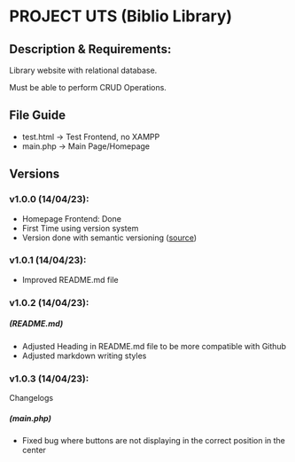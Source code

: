 # PROJECT UTS (Biblio Library)

## Description & Requirements:

Library website with relational database.

Must be able to perform CRUD Operations.

## File Guide

- test.html -> Test Frontend, no XAMPP 
- main.php -> Main Page/Homepage

## Versions

### v1.0.0 (14/04/23): 
- Homepage Frontend: Done
- First Time using version system
- Version done with semantic versioning ([source](https://docs.npmjs.com/about-semantic-versioning))

### v1.0.1 (14/04/23):
- Improved README.md file

### v1.0.2 (14/04/23):

##### (README.md)
- Adjusted Heading in README.md file to be more compatible with Github
- Adjusted markdown writing styles

### v1.0.3 (14/04/23):

Changelogs 

##### (main.php)
- Fixed bug where buttons are not displaying in the correct position in the center

